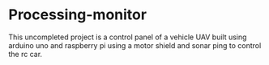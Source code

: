 Processing-monitor
==================

This uncompleted project is a control panel of a vehicle UAV built using arduino uno and raspberry pi using 
a motor shield and sonar ping to control the rc car.

